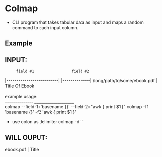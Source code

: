 # Colmap

- CLI program that takes tabular data as input and maps a random
  command to each input column. 

## Example

INPUT:
-----

         field #1                 field #2
 |--------------------------|   |--------------|
/long/path/to/some/ebook.pdf  | Title Of Ebook
                                 \
                                  \
example usage:                     \
--------------                      \____________________
                                                         \
colmap --field-1='basename {}'  --field-2="awk { print $1 }"
colmap -f1 'basename {}' -f2 'awk { print $1 }'

- use colon as delimiter 
colmap -d':'

WILL OUPUT:
----------

ebook.pdf  |   Title
